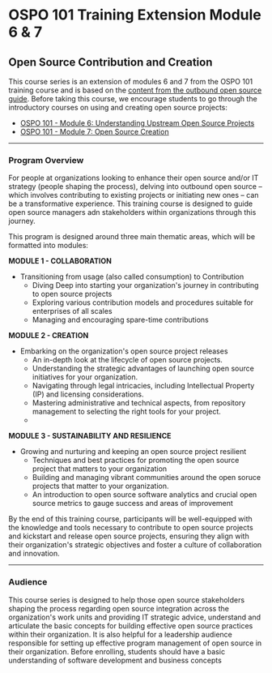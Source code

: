 # OSPO 101 Training Extension Module 6 & 7
## Open Source Contribution and Creation

This course series is an extension of modules 6 and 7 from the OSPO 101 training course and is based on the [content from the outbound open source guide](https://github.com/todogroup/outbound-oss). Before taking this course, we encourage students to go through the introductory courses on using and creating open source projects:

* [OSPO 101 - Module 6: Understanding Upstream Open Source Projects](https://github.com/todogroup/ospo-career-path/blob/main/OSPO-101/module6/README.md)
* [OSPO 101 - Module 7: Open Source Creation](https://github.com/todogroup/ospo-career-path/tree/main/OSPO-101/module7)

***

### Program Overview

For people at organizations looking to enhance their open source and/or IT strategy (people shaping the process), delving into outbound open source – which involves contributing to existing projects or initiating new ones – can be a transformative experience. 
This training course is designed to guide open source managers adn stakeholders within organizations through this journey.

This program is designed around three main thematic areas, which will be formatted into modules:

**MODULE 1 - COLLABORATION**

* Transitioning from usage (also called consumption) to Contribution
  * Diving Deep into starting your organization's journey in contributing to open source projects
  * Exploring various contribution models and procedures suitable for enterprises of all scales
  * Managing and encouraging spare-time contributions
    
**MODULE 2 - CREATION**

* Embarking on the organization's open source project releases
  * An in-depth look at the  lifecycle of open source projects.
  * Understanding the strategic advantages of launching open source initiatives for your organization.
  * Navigating through legal intricacies, including Intellectual Property (IP) and licensing considerations.
  * Mastering administrative and technical aspects, from repository management to selecting the right tools for your project.
  * 
**MODULE 3 - SUSTAINABILITY AND RESILIENCE**

* Growing and nurturing and keeping an open source project resilient
   * Techniques and best practices for promoting the open source project that matters to your organization
   * Building and managing vibrant communities around the open soruce projects that matter to your organization.
   * An introduction to open source software analytics and crucial open source metrics to gauge success and areas of improvement

By the end of this training course, participants will be well-equipped with the knowledge and tools necessary to contribute to open source projects and kickstart and release open source projects, ensuring they align with their organization's strategic objectives and foster a culture of collaboration and innovation.

***

### Audience

This course series is designed to help those open source stakeholders shaping the process regarding open source integration across the organization's work units and providing IT strategic advice, understand and articulate the basic concepts for building effective open source practices within their organization. It is also helpful for a leadership audience responsible for setting up effective
program management of open source in their organization. Before enrolling, students should have a basic understanding of software development and business concepts
